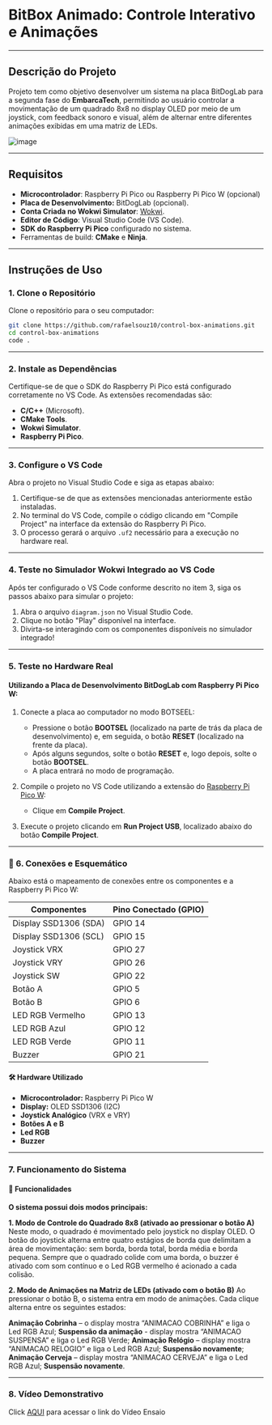 # BitBox Animado: Controle Interativo e Animações

---

## Descrição do Projeto

Projeto tem como objetivo desenvolver um sistema na placa BitDogLab para a segunda fase do **EmbarcaTech**, permitindo ao usuário controlar a movimentação de um quadrado 8x8 no display OLED por meio de um joystick, com feedback sonoro e visual, além de alternar entre diferentes animações exibidas em uma matriz de LEDs.

![image](https://github.com/user-attachments/assets/92f493d1-2457-4427-b0d5-d5cf52335343)

---

## Requisitos

- **Microcontrolador**: Raspberry Pi Pico ou Raspberry Pi Pico W (opcional)
- **Placa de Desenvolvimento:** BitDogLab (opcional).
- **Conta Criada no Wokwi Simulator**: [Wokwi](https://wokwi.com/).
- **Editor de Código**: Visual Studio Code (VS Code).
- **SDK do Raspberry Pi Pico** configurado no sistema.
- Ferramentas de build: **CMake** e **Ninja**.

---

## Instruções de Uso

### 1. Clone o Repositório

Clone o repositório para o seu computador:
```bash
git clone https://github.com/rafaelsouz10/control-box-animations.git
cd control-box-animations
code .
```
---

### 2. Instale as Dependências

Certifique-se de que o SDK do Raspberry Pi Pico está configurado corretamente no VS Code. As extensões recomendadas são:

- **C/C++** (Microsoft).
- **CMake Tools**.
- **Wokwi Simulator**.
- **Raspberry Pi Pico**.

---

### 3. Configure o VS Code

Abra o projeto no Visual Studio Code e siga as etapas abaixo:

1. Certifique-se de que as extensões mencionadas anteriormente estão instaladas.
2. No terminal do VS Code, compile o código clicando em "Compile Project" na interface da extensão do Raspberry Pi Pico.
3. O processo gerará o arquivo `.uf2` necessário para a execução no hardware real.

---

### 4. Teste no Simulador Wokwi Integrado ao VS Code

Após ter configurado o VS Code conforme descrito no item 3, siga os passos abaixo para simular o projeto:

1. Abra o arquivo `diagram.json` no Visual Studio Code.
2. Clique no botão "Play" disponível na interface.
3. Divirta-se interagindo com os componentes disponíveis no simulador integrado!

---

### 5. Teste no Hardware Real

#### Utilizando a Placa de Desenvolvimento BitDogLab com Raspberry Pi Pico W:

1. Conecte a placa ao computador no modo BOTSEEL:
   - Pressione o botão **BOOTSEL** (localizado na parte de trás da placa de desenvolvimento) e, em seguida, o botão **RESET** (localizado na frente da placa).
   - Após alguns segundos, solte o botão **RESET** e, logo depois, solte o botão **BOOTSEL**.
   - A placa entrará no modo de programação.

2. Compile o projeto no VS Code utilizando a extensão do [Raspberry Pi Pico W](https://marketplace.visualstudio.com/items?itemName=raspberry-pi.raspberry-pi-pico):
   - Clique em **Compile Project**.

3. Execute o projeto clicando em **Run Project USB**, localizado abaixo do botão **Compile Project**.

---

### 🔌 6. Conexões e Esquemático
Abaixo está o mapeamento de conexões entre os componentes e a Raspberry Pi Pico W:

| **Componentes**        | **Pino Conectado (GPIO)** |
|------------------------|---------------------------|
| Display SSD1306 (SDA)  | GPIO 14                   |
| Display SSD1306 (SCL)  | GPIO 15                   |
| Joystick VRX           | GPIO 27                   |
| Joystick VRY           | GPIO 26                   |
| Joystick SW            | GPIO 22                   |
| Botão A                | GPIO 5                    |
| Botão B                | GPIO 6                    |
| LED RGB Vermelho       | GPIO 13                   |
| LED RGB Azul           | GPIO 12                   |
| LED RGB Verde          | GPIO 11                   |
| Buzzer                 | GPIO 21                   |

#### 🛠️ Hardware Utilizado
- **Microcontrolador:** Raspberry Pi Pico W
- **Display:** OLED SSD1306 (I2C)
- **Joystick Analógico** (VRX e VRY)
- **Botões A e B**
- **Led RGB**
- **Buzzer**

---

### 7. Funcionamento do Sistema

#### 📌 Funcionalidades

**O sistema possui dois modos principais:**

**1. Modo de Controle do Quadrado 8x8 (ativado ao pressionar o botão A)** 
Neste modo, o quadrado é movimentado pelo joystick no display OLED. O botão do joystick alterna entre quatro estágios de borda que delimitam a área de movimentação: sem borda, borda total, borda média e borda pequena. Sempre que o quadrado colide com uma borda, o buzzer é ativado com som contínuo e o Led RGB vermelho é acionado a cada colisão.

**2. Modo de Animações na Matriz de LEDs (ativado com o botão B)** 
Ao pressionar o botão B, o sistema entra em modo de animações. Cada clique alterna entre os seguintes estados: 

**Animação Cobrinha** – o display mostra “ANIMACAO COBRINHA” e liga o Led RGB Azul;
**Suspensão da animação** - display mostra “ANIMACAO SUSPENSA” e liga o Led RGB Verde;
**Animação Relógio** – display mostra “ANIMACAO RELOGIO” e liga o Led RGB Azul;
**Suspensão novamente**;
**Animação Cerveja** – display mostra “ANIMACAO CERVEJA” e liga o Led RGB Azul;
**Suspensão novamente**.

---

### 8. Vídeo Demonstrativo

Click [AQUI](https://drive.google.com/file/d/1NZdzw5Du4WLmz_Zdit2E3Bd0f86hzapV/view?usp=sharing) para acessar o link do Vídeo Ensaio
